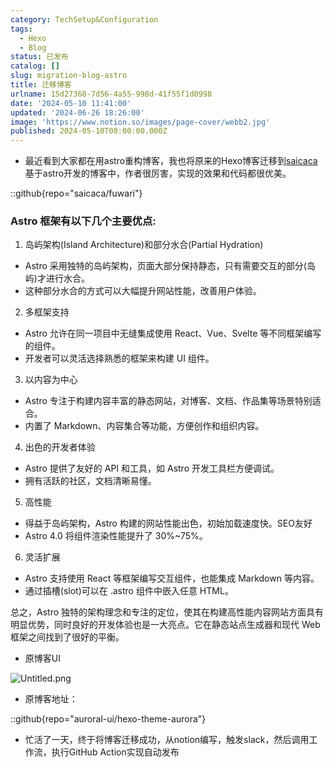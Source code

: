 ```yaml
---
category: TechSetup&Configuration
tags:
  - Hexo
  - Blog
status: 已发布
catalog: []
slug: migration-blog-astro
title: 迁移博客
urlname: 15d27368-7d56-4a55-998d-41f55f1d0998
date: '2024-05-10 11:41:00'
updated: '2024-06-26 18:26:00'
image: 'https://www.notion.so/images/page-cover/webb2.jpg'
published: 2024-05-10T08:00:00.000Z
---
```

- 最近看到大家都在用astro重构博客，我也将原来的Hexo博客迁移到[saicaca](https://github.com/saicaca/fuwari)基于astro开发的博客中，作者很厉害，实现的效果和代码都很优美。

::github{repo="saicaca/fuwari"}


### Astro 框架有以下几个主要优点:



1. 岛屿架构(Island Architecture)和部分水合(Partial Hydration)
- Astro 采用独特的岛屿架构，页面大部分保持静态，只有需要交互的部分(岛屿)才进行水合。
- 这种部分水合的方式可以大幅提升网站性能，改善用户体验。

2. 多框架支持
- Astro 允许在同一项目中无缝集成使用 React、Vue、Svelte 等不同框架编写的组件。
- 开发者可以灵活选择熟悉的框架来构建 UI 组件。

3. 以内容为中心
- Astro 专注于构建内容丰富的静态网站，对博客、文档、作品集等场景特别适合。
- 内置了 Markdown、内容集合等功能，方便创作和组织内容。

4. 出色的开发者体验
- Astro 提供了友好的 API 和工具，如 Astro 开发工具栏方便调试。
- 拥有活跃的社区，文档清晰易懂。

5. 高性能
- 得益于岛屿架构，Astro 构建的网站性能出色，初始加载速度快。SEO友好
- Astro 4.0 将组件渲染性能提升了 30%~75%。

6. 灵活扩展
- Astro 支持使用 React 等框架编写交互组件，也能集成 Markdown 等内容。
- 通过插槽(slot)可以在 .astro 组件中嵌入任意 HTML。

总之，Astro 独特的架构理念和专注的定位，使其在构建高性能内容网站方面具有明显优势，同时良好的开发体验也是一大亮点。它在静态站点生成器和现代 Web 框架之间找到了很好的平衡。

- 原博客UI

![Untitled.png](https://prod-files-secure.s3.us-west-2.amazonaws.com/5d24fe63-e567-4804-86f9-9fdc62e13082/3d59c350-432a-4fb6-a08f-0638fef2026e/Untitled.png?X-Amz-Algorithm=AWS4-HMAC-SHA256&X-Amz-Content-Sha256=UNSIGNED-PAYLOAD&X-Amz-Credential=ASIAZI2LB466WYVGV2EX%2F20250128%2Fus-west-2%2Fs3%2Faws4_request&X-Amz-Date=20250128T213233Z&X-Amz-Expires=3600&X-Amz-Security-Token=IQoJb3JpZ2luX2VjEHYaCXVzLXdlc3QtMiJHMEUCIENQOudvkfcJI7qvIbEIf%2BSzmfxSElXmZvaDn%2BRSCJHNAiEAwUCcEfwo9ntDVGbOjszJt%2BH9xDM5Aeo3eQFSb%2F50X%2Fgq%2FwMIfhAAGgw2Mzc0MjMxODM4MDUiDH23qnEHPYgr4YTElCrcA6S3HGObqnV7wSvFBd5wAvbVcQ%2FLl%2FPFoGx3b8XIiLF9rXMKkS46jE7dlzKEhnAVqrIZ8UrdIyhHkSVHdIFcMvreazYC%2BsHsdMkgcxZMso6q13f3uuulkzbiMS7KkoX9CdEqd2FK70%2BVvrowVnogthmpMXG%2FGe9cXHR%2FLnbUjdvRwd9VygEm7tdTT19LoZzG4WkItnsX2%2F3Zs4i1ZaE2sCSe3qK4EDpWjZnY8RfhGUOsSFPPSIftMPMZcZ%2BSU8xFjdvys9yC%2B%2FCMi9%2BY98gN0eO2AepOhdNSl8QMy1aVaMt6L980p0diQzeUyjfcky%2BQ%2FHvcLUGPzaA2BgXf%2F%2F8Hae%2F7sQJnF80zF46fGosL4fTXpngkfjorGJlH4qjTosf1DpD%2FlSfbmOHmsLhKgkhM3j3xruyLzb%2FlrCdqX82%2FNaoTJf2RvXte93MEPCzsi3O7pHb9iIjpiHpudQn%2BdJKxHBxl0A6CXxJ0glExtjQGiSjWadsI3qgBshUxEnjbiQ94ipzqrqATiAwA8vdrpytUCmLFE3EV%2Ft9c5rmC0eBMv7D3uZX71p6f5x%2FAZtc6%2Bwfm4n25LSBp4tBakYoq9uypqVE%2Bnj5wVnQt0QPkg0KfICejdb1cJbj0yWZBql1JMLKU5bwGOqUBN0TrypI8Q%2B2XMnB6qXS1OLb5ZWpUG1QvIVo37xLBI14lHWgzbagGR12GlHjlNWahxjXVCBdSlryP2VNVDO%2F%2FirvQDo3CfaLUJktZEhW8fV6R3oEy0X83gb%2BGlKeQyRguW2WQ3xwZ5XCkyH6vhEEJfMIqqkTqHOm1KjIRgSAee1Yg4bZn4f%2FMOnznDxKspaKaFI%2FfRs6W%2B%2FZ3PL58KynhkBtpgwB%2B&X-Amz-Signature=698be22d33ca58964c8c63bf176ab1dc4722f0ed0eb7980734da606f4c0bf988&X-Amz-SignedHeaders=host&x-id=GetObject)

- 原博客地址：

::github{repo="auroral-ui/hexo-theme-aurora"}

- 忙活了一天，终于将博客迁移成功，从notion编写，触发slack，然后调用工作流，执行GitHub Action实现自动发布
